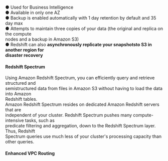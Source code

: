 ● Used for Business Intelligence  
● Available in only one AZ  
● Backup is enabled automatically with 1 day retention by default and 35 day max  
● Attempts to maintain three copies of your data (the original and replica on the compute  
nodes and a backup in Amazon S3)  
● Redshift can also **asynchronously replicate your snapshotsto S3 in another region for  
disaster recovery**

#### Redshift Spectrum

Using Amazon Redshift Spectrum, you can efficiently query and retrieve structured and  
semistructured data from files in Amazon S3 without having to load the data into Amazon  
Redshift tables.  
Amazon Redshift Spectrum resides on dedicated Amazon Redshift servers that are  
independent of your cluster. Redshift Spectrum pushes many compute-intensive tasks, such as  
predicate filtering and aggregation, down to the Redshift Spectrum layer. Thus, Redshift  
Spectrum queries use much less of your cluster's processing capacity than other queries.

#### Enhanced VPC Routing